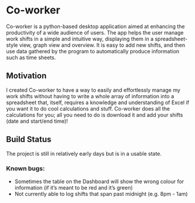 # Co-worker
Co-worker is a python-based desktop application aimed at enhancing the productivity of a wide audience of users. The app helps the user manage work shifts in a simple and intuitive way, displaying them in a spreadsheet-style view, graph view and overview. It is easy to add new shifts, and then use data gathered by the program to automatically produce information such as time sheets.

## Motivation
I created Co-worker to have a way to easily and effortlessly manage my work shifts without having to write a whole array of information into a spreadsheet that, itself, requires a knowledge and understanding of Excel if you want it to do cool calculations and stuff. Co-worker does all the calculations for you; all you need to do is download it and add your shifts (date and start/end time)!

## Build Status
The project is still in relatively early days but is in a usable state.
### Known bugs:
- Sometimes the table on the Dashboard will show the wrong colour for information (if it’s meant to be red and it’s green)
- Not currently able to log shifts that span past midnight (e.g. 8pm - 1am)

